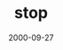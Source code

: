 ---
layout: base.njk
title : 'stop' 
view_title : 'stop' 
year : '2000' 
date : '2000-09-27' 
img_file : '/drawing/stop.png' 
html_file : 'stop' 
next_html : 'crazyfish.html' 
year_order : '535' 
permalink : "title/{{html_file}}.html"
---